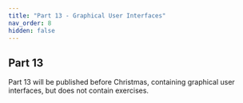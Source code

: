 ```yaml
---
title: "Part 13 - Graphical User Interfaces"
nav_order: 8
hidden: false
---
```


## Part 13

Part 13 will be published before Christmas, containing graphical user interfaces, but does not contain exercises.